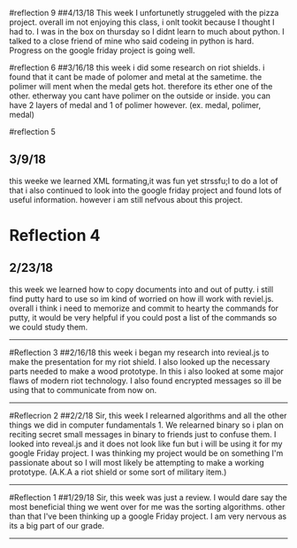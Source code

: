 #reflection 9 
##4/13/18
This week I unfortunetly struggeled with the pizza project. overall im not
enjoying this class, i onlt tookit because I thought I had to. I was 
in the box on thursday so I didnt learn to much about python.
I talked to a close friend of mine who said codeing in python is hard.
Progress on the google friday project is going well.  

#reflection 6
##3/16/18
this week i did some research on riot shields. i found that it cant be made
of polomer and metal at the sametime. the polimer will ment when the medal
gets hot. therefore its ether one of the other. etherway you cant have polimer on the outside or inside. you can have 2 layers of medal and 1
 of polimer however. (ex. medal, polimer, medal)


#reflection 5
## 3/9/18
this weeke we learned XML formating,it was fun yet strssfu;l to do a lot of
 that  i also continued to look into the google friday project and found
 lots of useful information.  however i am still nefvous about this 
project.




# Reflection 4
## 2/23/18 
this week we learned how to copy documents into and out of putty.
 i still find putty hard to use so im kind of worried on how ill work
 with reviel.js. overall i think i need to memorize and commit to hearty
 the commands for putty, it would be very helpful if you could post a list
 of the commands so we could study them.

---

#Reflection 3
##2/16/18
this week i began my research into revieal.js to make the presentation
 for my riot shield. I also looked up the necessary parts needed to make a
 wood prototype. In this i also looked at some major flaws of modern riot
 technology. I also found encrypted messages so ill be using that to
 communicate from now on.

---

#Reflecrion 2
##2/2/18
Sir, this week I relearned algorithms and all the other things we did in
 computer fundamentals 1. We relearned binary so i plan on reciting secret
 small messages in binary to friends just to confuse them. I looked into
 reveal.js and it does not look like fun but i will be using it for my google
 Friday project. I was thinking my project would be on something
 I'm passionate about so I will most likely be attempting to make a working
 prototype. (A.K.A a riot shield or some sort of military item.)

---

#Reflection 1
##1/29/18
Sir, this week was just a review. I would dare say the most beneficial thing
 we went over for me was the sorting algorithms. other than that I've been
 thinking up a google Friday project. I am very nervous as its a big part of
 our grade.

---
